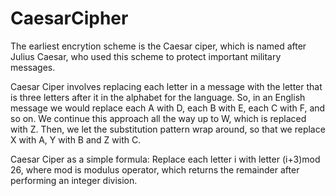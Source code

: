 # CaesarCipher
 The earliest encrytion scheme is the Caesar ciper, which is named after Julius Caesar, who used
 this scheme to protect important military messages.
 
 Caesar Ciper involves replacing each letter in a message with the letter that is three letters 
 after it in the alphabet for the language. 
 So, in an English message we would replace each A with D, each B with E, each C with F, and 
 so on. We continue this approach all the way up to W, which is replaced with Z. Then, we let
 the substitution pattern wrap around, so that we replace X with A, Y with B and Z with C.
 
 Caesar Ciper as a simple formula: 
      Replace each letter i with letter (i+3)mod 26,
  where mod is modulus operator, which returns the remainder after performing an integer division.
